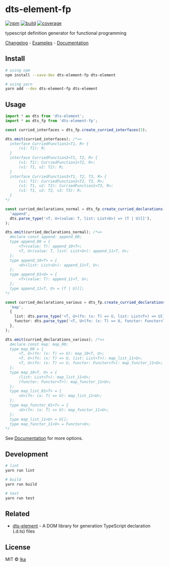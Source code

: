 # dts-element-fp

[![npm](https://img.shields.io/npm/v/dts-element-fp.svg)](https://www.npmjs.com/package/dts-element-fp)
[![build](https://img.shields.io/travis/ikatyang/dts-element-fp/master.svg)](https://travis-ci.org/ikatyang/dts-element-fp/builds)
[![coverage](https://img.shields.io/codecov/c/github/ikatyang/dts-element-fp/master.svg)](https://codecov.io/gh/ikatyang/dts-element-fp)

typescript definition generator for functional programming

[Changelog](https://github.com/ikatyang/dts-element-fp/blob/master/CHANGELOG.md) - [Examples](https://github.com/ikatyang/dts-element-fp/tree/master/tests/) - [Documentation](https://ikatyang.github.io/dts-element-fp/)

## Install

```sh
# using npm
npm install --save-dev dts-element-fp dts-element

# using yarn
yarn add --dev dts-element-fp dts-element
```

## Usage

```ts
import * as dts from 'dts-element';
import * as dts_fp from 'dts-element-fp';

const curried_interfaces = dts_fp.create_curried_interfaces(3);

dts.emit(curried_interfaces); /*=>
  interface CurriedFunction1<T1, R> {
      (v1: T1): R;
  }
  interface CurriedFunction2<T1, T2, R> {
      (v1: T1): CurriedFunction1<T2, R>;
      (v1: T1, v2: T2): R;
  }
  interface CurriedFunction3<T1, T2, T3, R> {
      (v1: T1): CurriedFunction2<T2, T3, R>;
      (v1: T1, v2: T2): CurriedFunction1<T3, R>;
      (v1: T1, v2: T2, v3: T3): R;
  }
*/

const curried_declarations_normal = dts_fp.create_curried_declarations(
  'append',
  dts.parse_type('<T, U>(value: T, list: List<U>) => (T | U)[]'),
);

dts.emit(curried_declarations_normal); /*=>
  declare const append: append_00;
  type append_00 = {
      <T>(value: T): append_10<T>;
      <T, U>(value: T, list: List<U>): append_11<T, U>;
  };
  type append_10<T> = {
      <U>(list: List<U>): append_11<T, U>;
  };
  type append_01<U> = {
      <T>(value: T): append_11<T, U>;
  };
  type append_11<T, U> = (T | U)[];
*/

const curried_declarations_various = dts_fp.create_curried_declarations(
  'map',
  {
    list: dts.parse_type('<T, U>(fn: (x: T) => U, list: List<T>) => U[]'),
    functor: dts.parse_type('<T, U>(fn: (x: T) => U, functor: Functor<T>) => Functor<U>'),
  },
);

dts.emit(curried_declarations_various); /*=>
  declare const map: map_00;
  type map_00 = {
      <T, U>(fn: (x: T) => U): map_10<T, U>;
      <T, U>(fn: (x: T) => U, list: List<T>): map_list_11<U>;
      <T, U>(fn: (x: T) => U, functor: Functor<T>): map_functor_11<U>;
  };
  type map_10<T, U> = {
      (list: List<T>): map_list_11<U>;
      (functor: Functor<T>): map_functor_11<U>;
  };
  type map_list_01<T> = {
      <U>(fn: (x: T) => U): map_list_11<U>;
  };
  type map_functor_01<T> = {
      <U>(fn: (x: T) => U): map_functor_11<U>;
  };
  type map_list_11<U> = U[];
  type map_functor_11<U> = Functor<U>;
*/
```

See [Documentation](https://ikatyang.github.io/dts-element-fp/) for more options.

## Development

```sh
# lint
yarn run lint

# build
yarn run build

# test
yarn run test
```

## Related

- [dts-element](https://github.com/ikatyang/dts-element) - A DOM library for generation TypeScript declaration (.d.ts) files

## License

MIT © [Ika](https://github.com/ikatyang)
